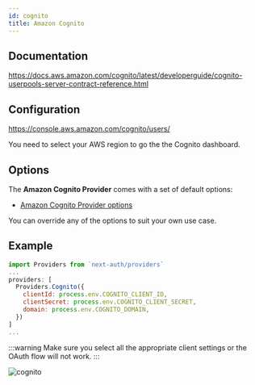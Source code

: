 ```yaml
---
id: cognito
title: Amazon Cognito
---
```


## Documentation

https://docs.aws.amazon.com/cognito/latest/developerguide/cognito-userpools-server-contract-reference.html

## Configuration

https://console.aws.amazon.com/cognito/users/

You need to select your AWS region to go the the Cognito dashboard.

## Options

The **Amazon Cognito Provider** comes with a set of default options:

- [Amazon Cognito Provider options](https://github.com/nextauthjs/next-auth/blob/main/src/providers/cognito.js)

You can override any of the options to suit your own use case.

## Example

```js
import Providers from `next-auth/providers`
...
providers: [
  Providers.Cognito({
    clientId: process.env.COGNITO_CLIENT_ID,
    clientSecret: process.env.COGNITO_CLIENT_SECRET,
    domain: process.env.COGNITO_DOMAIN,
  })
]
...
```

:::warning
Make sure you select all the appropriate client settings or the OAuth flow will not work.
:::

![cognito](https://user-images.githubusercontent.com/7902980/83951604-cd096e80-a832-11ea-8bd2-c496ec9a16cb.PNG)
